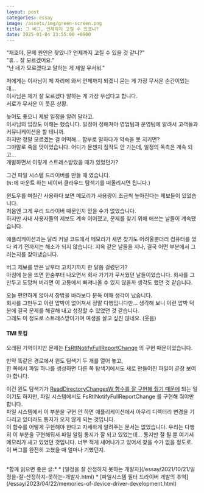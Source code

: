 ```yaml
---
layout: post
categories: essay
image: /assets/img/green-screen.png
title: 그 버그, 언제까지 고칠 수 있겠니?
date: 2025-01-04 23:55:00 +0900
---
```


"재호야, 문제 원인은 찾았니? 언제까지 고칠 수 있을 것 같니?"  
"휴... 잘 모르겠어요."  
"난 네가 모르겠다고 말하는 게 제일 무서워."

저에게는 이사님이 제 자리에 와서 언제까지 되겠니 묻는 게 가장 무서운 순간이었는데...  
이사님은 제가 잘 모르겠다 말하는 게 가장 무섭다고 합니다.  
서로가 무서운 이 웃픈 상황.

늦어도 좋으니 제발 일정을 알려 달라고.  
이사님의 입장도 이해는 했습니다. 일정이 정해져야 영업팀과 운영팀에 알려서 고객들과 커뮤니케이션을 할 테니까.  
하지만 정말 모르겠는 걸 어떡해... 함부로 말하다가 약속을 못 지키면?  
그야말로 죽을 맛이었습니다. 어디가 문젠지 짐작도 안 가는데, 일정의 독촉은 계속 되고...  
개발하면서 이렇게 스트레스받았을 때가 있었던가?

그건 파일 시스템 드라이버를 만들 때 였습니다.  
(`N:`에 마운트 하는 네이버 클라우드 탐색기를 떠올리시면 됩니다.)

윈도우를 며칠간 사용하다 보면 메모리가 사용량이 조금씩 높아진다는 제보들이 있었습니다.  
처음엔 그게 우리 드라이버 때문인지 믿을 수가 없었습니다.  
하지만 사내 사용자들의 제보도 계속 이어졌고, 문제를 찾기 위해 애쓰는 날들이 계속됐습니다.

애플리케이션과는 달리 커널 코드에서 메모리가 새면 찾기도 어려울뿐더러 컴퓨터를 껐다 켜기 전까지는 해소가 되지 않습니다.
지옥 같은 날들을 지나, 결국 어떤 부분에서 그러는지를 찾아냈습니다.

버그 제보를 받은 날부터 고치기까지 한 달쯤 걸렸던가?  
아침에 눈을 뜨면 한숨부터 나오면서 회사 가기가 무서웠던 날들이었습니다.
회사를 그만두고 도망쳐 버리면 이 고통에서 빠져나올 수 있지 않을까 생각도 했던 것 같습니다.

오늘 편안하게 앉아서 창밖을 바라보다 문득 이때 생각이 났습니다.  
회사를 그만두고 이런 압박이 없어져서 정말 다행입니다만... 생각해 보니 이런 압박 덕분에 결국 문제를 해결해 내고 성장할 수 있었던 것 같습니다.  
그래도 이 정도로 스트레스받아가며 여생을 살고 싶진 않네요. (웃음)

#### TMI 토킹
오래된 기억이지만 문제는 [FsRtlNotifyFullReportChange](https://learn.microsoft.com/en-us/windows-hardware/drivers/ddi/ntifs/nf-ntifs-_fsrtl_advanced_fcb_header-fsrtlnotifyfullreportchange) 의 구현 때문이었습니다.  

만약 똑같은 경로에서 윈도 탐색기 두 개를 열어 놓고,  
한 쪽에서 파일 하나를 생성하면 다른 쪽 탐색기에서도 새로 만들어진 파일이 곧장 보여야 합니다.

이건 윈도 탐색기가 [ReadDirectoryChangesW 함수를 잘 구현해 줬기 때문에](/essay/2010/12/20/하위-디렉터리의-파일이-변경-되었는지-감지하기.html) 되는 일이기도 하지만, 파일 시스템에서도 FsRtlNotifyFullReportChange 를 구현해 줘야만 합니다.  
파일 시스템에서 이 부분을 구현 안 하면 애플리케이션에서 아무리 디렉터리 변경을 기다리고 있더라도 통지가 오지 않게 되는 것입니다.  
이 함수를 어떻게 구현해야 한다고 자세하게 알려주는 문서는 없었습니다. 우리는 다행히 이 부분을 구현해둬서 파일 알림 통지가 잘 되고 있었는데... 통지만 잘 될 뿐 여기서 메모리가 새고 있었던 것입니다. 너무 적게 새어나가고 있어서 찾을 수가 없을 정도로.  
이 버그를 완전히 고쳤을 때 얼마나 기뻤던지.

<br>
*함께 읽으면 좋은 글:*
* [일정을 잘 산정하지 못하는 개발자](/essay/2021/10/21/일정을-잘-산정하지-못하는-개발자.html)
* [파일시스템 필터 드라이버 개발의 추억](/essay/2023/04/22/memories-of-device-driver-development.html)